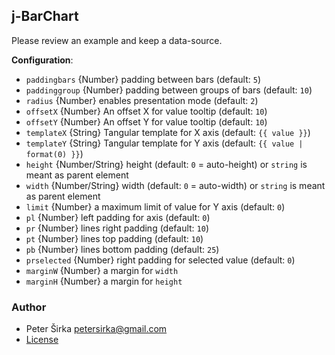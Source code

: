 ## j-BarChart

Please review an example and keep a data-source.

__Configuration__:

- `paddingbars` {Number} padding between bars (default: `5`)
- `paddinggroup` {Number} padding between groups of bars (default: `10`)
- `radius` {Number} enables presentation mode (default: `2`)
- `offsetX` {Number} An offset X for value tooltip (default: `10`)
- `offsetY` {Number} An offset Y for value tooltip (default: `10`)
- `templateX` {String} Tangular template for X axis (default: `{{ value }}`)
- `templateY` {String} Tangular template for Y axis (default: `{{ value | format(0) }}`)
- `height` {Number/String} height (default: `0` = auto-height) or `string` is meant as parent element
- `width` {Number/String} width (default: `0` = auto-width) or `string` is meant as parent element
- `limit` {Number} a maximum limit of value for Y axis (default: `0`)
- `pl` {Number} left padding for axis (default: `0`)
- `pr` {Number} lines right padding (default: `10`)
- `pt` {Number} lines top padding (default: `10`)
- `pb` {Number} lines bottom padding (default: `25`)
- `prselected` {Number} right padding for selected value (default: `0`)
- `marginW` {Number} a margin for `width`
- `marginH` {Number} a margin for `height`

### Author

- Peter Širka <petersirka@gmail.com>
- [License](https://www.totaljs.com/license/)